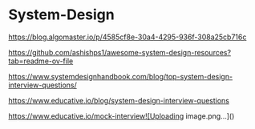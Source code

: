 # System-Design

https://blog.algomaster.io/p/4585cf8e-30a4-4295-936f-308a25cb716c

https://github.com/ashishps1/awesome-system-design-resources?tab=readme-ov-file


https://www.systemdesignhandbook.com/blog/top-system-design-interview-questions/

https://www.educative.io/blog/system-design-interview-questions

https://www.educative.io/mock-interview![Uploading image.png…]()

